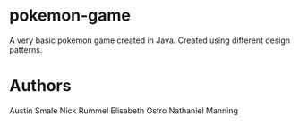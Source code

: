 # pokemon-game
A very basic pokemon game created in Java. Created using different design patterns.

# Authors
Austin Smale
Nick Rummel
Elisabeth Ostro
Nathaniel Manning
